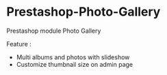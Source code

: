 Prestashop-Photo-Gallery
========================

Prestashop module Photo Gallery

Feature :

- Multi albums and photos with slideshow 
- Customize thumbnail size on admin page